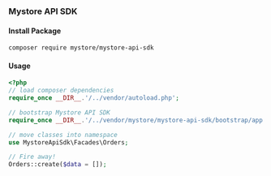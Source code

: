 ### Mystore API SDK

#### Install Package
```
composer require mystore/mystore-api-sdk
```

#### Usage
```PHP
<?php
// load composer dependencies
require_once __DIR__.'/../vendor/autoload.php';

// bootstrap Mystore API SDK
require_once __DIR__.'/../vendor/mystore/mystore-api-sdk/bootstrap/app.php';

// move classes into namespace
use MystoreApiSdk\Facades\Orders;

// Fire away!
Orders::create($data = []);
```
